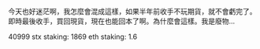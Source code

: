 今天也好迷茫啊，我怎麼會混成這樣，如果半年前收手不玩期貨，就不會虧完了。即時最後收手，買回現貨，現在也能回本了啊。為什麼會這樣。我是廢物...

40999
stx staking: 1869 
eth staking: 1.6 